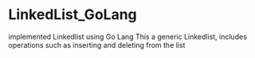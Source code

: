 # LinkedList_GoLang
implemented Linkedlist using Go Lang
This a generic Linkedlist, includes operations such as inserting and deleting from the list 
